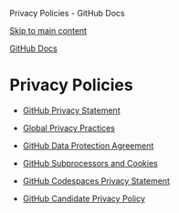 Privacy Policies - GitHub Docs

[Skip to main content](#main-content)

[](/en)[GitHub Docs](/en)

Privacy Policies
==========

* [GitHub Privacy Statement](/en/site-policy/privacy-policies/github-privacy-statement)

* [Global Privacy Practices](/en/site-policy/privacy-policies/global-privacy-practices)

* [GitHub Data Protection Agreement](/en/site-policy/privacy-policies/github-data-protection-agreement)

* [GitHub Subprocessors and Cookies](/en/site-policy/privacy-policies/github-subprocessors-and-cookies)

* [GitHub Codespaces Privacy Statement](/en/site-policy/privacy-policies/github-codespaces-privacy-statement)

* [GitHub Candidate Privacy Policy](/en/site-policy/privacy-policies/github-candidate-privacy-policy)

